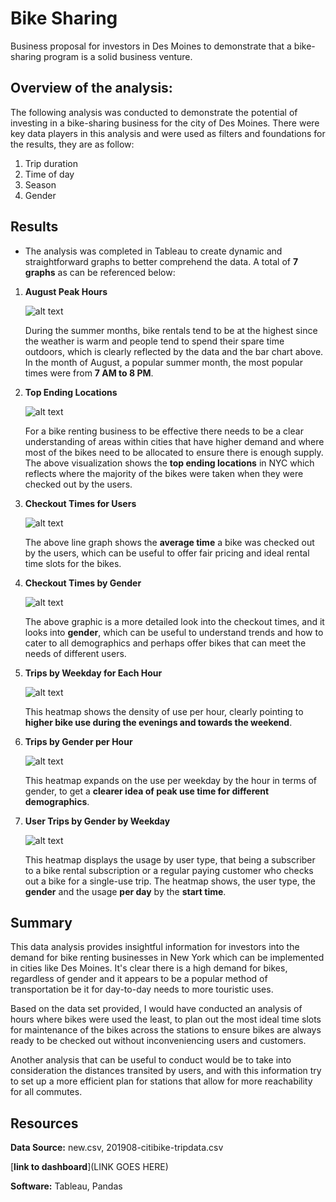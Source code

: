 # Bike Sharing

Business proposal for investors in Des Moines to demonstrate that a bike-sharing program is a solid business venture. 

## Overview of the analysis: 

The following analysis was conducted to demonstrate the potential of investing in a bike-sharing business for the city of Des Moines. There were key data players in this analysis and were used as filters and foundations for the results, they are as follow: 

1. Trip duration
2. Time of day
3. Season
4. Gender

## Results 

- The analysis was completed in Tableau to create dynamic and straightforward graphs to better comprehend the data. A total of **7 graphs** as can be referenced below: 


1. **August Peak Hours**


	![alt text](https://github.com/Karenjakins/Bikesharing/blob/main/Resources/August%20Peak%20Hours.png "August Peak Hours")

	During the summer months, bike rentals tend to be at the highest since the weather is warm and people tend to spend their spare time outdoors, which is clearly reflected by the data and the bar chart above. In the month of August, a popular summer month, the most popular times were from **7 AM to 8 PM**.  

2. **Top Ending Locations**

	![alt text](https://github.com/Karenjakins/Bikesharing/blob/main/Resources/Top%20Ending%20Locations.png "Top Ending Locations")

	For a bike renting business to be effective there needs to be a clear understanding of areas within cities that have higher demand and where most of the bikes need to be allocated to ensure there is enough supply. The above visualization shows the **top ending locations** in NYC which reflects where the majority of the bikes were taken when they were checked out by the users. 

3. **Checkout Times for Users** 

	![alt text](https://github.com/Karenjakins/Bikesharing/blob/main/Resources/Checkout%20Times%20for%20Users.png "Checkout Times for Users")

	The above line graph shows the **average time** a bike was checked out by the users, which can be useful to offer fair pricing and ideal rental time slots for the bikes.  

4. **Checkout Times by Gender**

	![alt text](https://github.com/Karenjakins/Bikesharing/blob/main/Resources/Checkout%20Times%20by%20Gender.png "Checkout Times by Gender")

	The above graphic is a more detailed look into the checkout times, and it looks into **gender**, which can be useful to understand trends and how to cater to all demographics and perhaps offer bikes that can meet the needs of different users. 

5. **Trips by Weekday for Each Hour**

	![alt text](https://github.com/Karenjakins/Bikesharing/blob/main/Resources/Trips%20by%20Weekday%20for%20Each%20Hour.png "Trips by Weekday for Each Hour")

	This heatmap shows the density of use per hour, clearly pointing to **higher bike use during the evenings and towards the weekend**. 

6. **Trips by Gender per Hour**

	![alt text](https://github.com/Karenjakins/Bikesharing/blob/main/Resources/Trips%20by%20Gender%20per%20Hour.png "Trips by Gender per Hour")

	This heatmap expands on the use per weekday by the hour in terms of gender, to get a **clearer idea of peak use time for different demographics**. 

7. **User Trips by Gender by Weekday**

	![alt text](https://github.com/Karenjakins/Bikesharing/blob/main/Resources/User%20Trips%20by%20Gender%20by%20Weekday.png "User Trips by Gender by Weekday")

	This heatmap displays the usage by user type, that being a subscriber to a bike rental subscription or a regular paying customer who checks out a bike for a single-use trip. The heatmap shows, the user type, the **gender** and the usage **per day** by the **start time**. 


## Summary 

This data analysis provides insightful information for investors into the demand for bike renting businesses in New York which can be implemented in cities like Des Moines. It's clear there is a high demand for bikes, regardless of gender and it appears to be a popular method of transportation be it for day-to-day needs to more touristic uses.

Based on the data set provided, I would have conducted an analysis of hours where bikes were used the least, to plan out the most ideal time slots for maintenance of the bikes across the stations to ensure bikes are always ready to be checked out without inconveniencing users and customers.

Another analysis that can be useful to conduct would be to take into consideration the distances transited by users, and with this information try to set up a more efficient plan for stations that allow for more reachability for all commutes.

## Resources

**Data Source:** new.csv, 201908-citibike-tripdata.csv

[**link to dashboard**](LINK GOES HERE)

**Software:** Tableau, Pandas